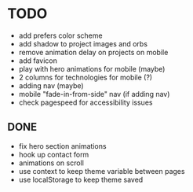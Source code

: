 # TODO

- add prefers color scheme
- add shadow to project images and orbs
- remove animation delay on projects on mobile
- add favicon
- play with hero animations for mobile (maybe)
- 2 columns for technologies for mobile (?)
- adding nav (maybe)
- mobile "fade-in-from-side" nav (if adding nav)
- check pagespeed for accessibility issues

## DONE

- fix hero section animations
- hook up contact form
- animations on scroll
- use context to keep theme variable between pages
- use localStorage to keep theme saved
